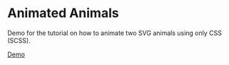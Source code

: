 # Animated Animals

Demo for the tutorial on how to animate two SVG animals using only CSS (SCSS). 

[Demo](http://tympanus.net/Tutorials/AnimatedAnimals/)








